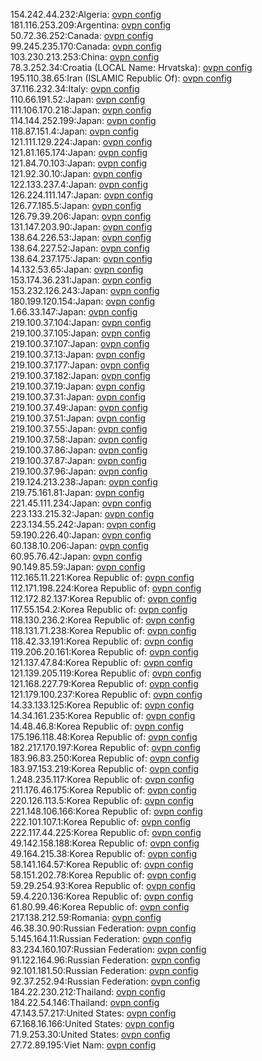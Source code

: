 154.242.44.232:Algeria: [ovpn config](vpn/154_242_44_232.ovpn)  
181.116.253.209:Argentina: [ovpn config](vpn/181_116_253_209.ovpn)  
50.72.36.252:Canada: [ovpn config](vpn/50_72_36_252.ovpn)  
99.245.235.170:Canada: [ovpn config](vpn/99_245_235_170.ovpn)  
103.230.213.253:China: [ovpn config](vpn/103_230_213_253.ovpn)  
78.3.252.34:Croatia (LOCAL Name: Hrvatska): [ovpn config](vpn/78_3_252_34.ovpn)  
195.110.38.65:Iran (ISLAMIC Republic Of): [ovpn config](vpn/195_110_38_65.ovpn)  
37.116.232.34:Italy: [ovpn config](vpn/37_116_232_34.ovpn)  
110.66.191.52:Japan: [ovpn config](vpn/110_66_191_52.ovpn)  
111.106.170.218:Japan: [ovpn config](vpn/111_106_170_218.ovpn)  
114.144.252.199:Japan: [ovpn config](vpn/114_144_252_199.ovpn)  
118.87.151.4:Japan: [ovpn config](vpn/118_87_151_4.ovpn)  
121.111.129.224:Japan: [ovpn config](vpn/121_111_129_224.ovpn)  
121.81.165.174:Japan: [ovpn config](vpn/121_81_165_174.ovpn)  
121.84.70.103:Japan: [ovpn config](vpn/121_84_70_103.ovpn)  
121.92.30.10:Japan: [ovpn config](vpn/121_92_30_10.ovpn)  
122.133.237.4:Japan: [ovpn config](vpn/122_133_237_4.ovpn)  
126.224.111.147:Japan: [ovpn config](vpn/126_224_111_147.ovpn)  
126.77.185.5:Japan: [ovpn config](vpn/126_77_185_5.ovpn)  
126.79.39.206:Japan: [ovpn config](vpn/126_79_39_206.ovpn)  
131.147.203.90:Japan: [ovpn config](vpn/131_147_203_90.ovpn)  
138.64.226.53:Japan: [ovpn config](vpn/138_64_226_53.ovpn)  
138.64.227.52:Japan: [ovpn config](vpn/138_64_227_52.ovpn)  
138.64.237.175:Japan: [ovpn config](vpn/138_64_237_175.ovpn)  
14.132.53.65:Japan: [ovpn config](vpn/14_132_53_65.ovpn)  
153.174.36.231:Japan: [ovpn config](vpn/153_174_36_231.ovpn)  
153.232.126.243:Japan: [ovpn config](vpn/153_232_126_243.ovpn)  
180.199.120.154:Japan: [ovpn config](vpn/180_199_120_154.ovpn)  
1.66.33.147:Japan: [ovpn config](vpn/1_66_33_147.ovpn)  
219.100.37.104:Japan: [ovpn config](vpn/219_100_37_104.ovpn)  
219.100.37.105:Japan: [ovpn config](vpn/219_100_37_105.ovpn)  
219.100.37.107:Japan: [ovpn config](vpn/219_100_37_107.ovpn)  
219.100.37.13:Japan: [ovpn config](vpn/219_100_37_13.ovpn)  
219.100.37.177:Japan: [ovpn config](vpn/219_100_37_177.ovpn)  
219.100.37.182:Japan: [ovpn config](vpn/219_100_37_182.ovpn)  
219.100.37.19:Japan: [ovpn config](vpn/219_100_37_19.ovpn)  
219.100.37.31:Japan: [ovpn config](vpn/219_100_37_31.ovpn)  
219.100.37.49:Japan: [ovpn config](vpn/219_100_37_49.ovpn)  
219.100.37.51:Japan: [ovpn config](vpn/219_100_37_51.ovpn)  
219.100.37.55:Japan: [ovpn config](vpn/219_100_37_55.ovpn)  
219.100.37.58:Japan: [ovpn config](vpn/219_100_37_58.ovpn)  
219.100.37.86:Japan: [ovpn config](vpn/219_100_37_86.ovpn)  
219.100.37.87:Japan: [ovpn config](vpn/219_100_37_87.ovpn)  
219.100.37.96:Japan: [ovpn config](vpn/219_100_37_96.ovpn)  
219.124.213.238:Japan: [ovpn config](vpn/219_124_213_238.ovpn)  
219.75.161.81:Japan: [ovpn config](vpn/219_75_161_81.ovpn)  
221.45.111.234:Japan: [ovpn config](vpn/221_45_111_234.ovpn)  
223.133.215.32:Japan: [ovpn config](vpn/223_133_215_32.ovpn)  
223.134.55.242:Japan: [ovpn config](vpn/223_134_55_242.ovpn)  
59.190.226.40:Japan: [ovpn config](vpn/59_190_226_40.ovpn)  
60.138.10.206:Japan: [ovpn config](vpn/60_138_10_206.ovpn)  
60.95.76.42:Japan: [ovpn config](vpn/60_95_76_42.ovpn)  
90.149.85.59:Japan: [ovpn config](vpn/90_149_85_59.ovpn)  
112.165.11.221:Korea Republic of: [ovpn config](vpn/112_165_11_221.ovpn)  
112.171.198.224:Korea Republic of: [ovpn config](vpn/112_171_198_224.ovpn)  
112.172.82.137:Korea Republic of: [ovpn config](vpn/112_172_82_137.ovpn)  
117.55.154.2:Korea Republic of: [ovpn config](vpn/117_55_154_2.ovpn)  
118.130.236.2:Korea Republic of: [ovpn config](vpn/118_130_236_2.ovpn)  
118.131.71.238:Korea Republic of: [ovpn config](vpn/118_131_71_238.ovpn)  
118.42.33.191:Korea Republic of: [ovpn config](vpn/118_42_33_191.ovpn)  
119.206.20.161:Korea Republic of: [ovpn config](vpn/119_206_20_161.ovpn)  
121.137.47.84:Korea Republic of: [ovpn config](vpn/121_137_47_84.ovpn)  
121.139.205.119:Korea Republic of: [ovpn config](vpn/121_139_205_119.ovpn)  
121.168.227.79:Korea Republic of: [ovpn config](vpn/121_168_227_79.ovpn)  
121.179.100.237:Korea Republic of: [ovpn config](vpn/121_179_100_237.ovpn)  
14.33.133.125:Korea Republic of: [ovpn config](vpn/14_33_133_125.ovpn)  
14.34.161.235:Korea Republic of: [ovpn config](vpn/14_34_161_235.ovpn)  
14.48.46.8:Korea Republic of: [ovpn config](vpn/14_48_46_8.ovpn)  
175.196.118.48:Korea Republic of: [ovpn config](vpn/175_196_118_48.ovpn)  
182.217.170.197:Korea Republic of: [ovpn config](vpn/182_217_170_197.ovpn)  
183.96.83.250:Korea Republic of: [ovpn config](vpn/183_96_83_250.ovpn)  
183.97.153.219:Korea Republic of: [ovpn config](vpn/183_97_153_219.ovpn)  
1.248.235.117:Korea Republic of: [ovpn config](vpn/1_248_235_117.ovpn)  
211.176.46.175:Korea Republic of: [ovpn config](vpn/211_176_46_175.ovpn)  
220.126.113.5:Korea Republic of: [ovpn config](vpn/220_126_113_5.ovpn)  
221.148.106.166:Korea Republic of: [ovpn config](vpn/221_148_106_166.ovpn)  
222.101.107.1:Korea Republic of: [ovpn config](vpn/222_101_107_1.ovpn)  
222.117.44.225:Korea Republic of: [ovpn config](vpn/222_117_44_225.ovpn)  
49.142.158.188:Korea Republic of: [ovpn config](vpn/49_142_158_188.ovpn)  
49.164.215.38:Korea Republic of: [ovpn config](vpn/49_164_215_38.ovpn)  
58.141.164.57:Korea Republic of: [ovpn config](vpn/58_141_164_57.ovpn)  
58.151.202.78:Korea Republic of: [ovpn config](vpn/58_151_202_78.ovpn)  
59.29.254.93:Korea Republic of: [ovpn config](vpn/59_29_254_93.ovpn)  
59.4.220.136:Korea Republic of: [ovpn config](vpn/59_4_220_136.ovpn)  
61.80.99.46:Korea Republic of: [ovpn config](vpn/61_80_99_46.ovpn)  
217.138.212.59:Romania: [ovpn config](vpn/217_138_212_59.ovpn)  
46.38.30.90:Russian Federation: [ovpn config](vpn/46_38_30_90.ovpn)  
5.145.164.11:Russian Federation: [ovpn config](vpn/5_145_164_11.ovpn)  
83.234.160.107:Russian Federation: [ovpn config](vpn/83_234_160_107.ovpn)  
91.122.164.96:Russian Federation: [ovpn config](vpn/91_122_164_96.ovpn)  
92.101.181.50:Russian Federation: [ovpn config](vpn/92_101_181_50.ovpn)  
92.37.252.94:Russian Federation: [ovpn config](vpn/92_37_252_94.ovpn)  
184.22.230.212:Thailand: [ovpn config](vpn/184_22_230_212.ovpn)  
184.22.54.146:Thailand: [ovpn config](vpn/184_22_54_146.ovpn)  
47.143.57.217:United States: [ovpn config](vpn/47_143_57_217.ovpn)  
67.168.16.166:United States: [ovpn config](vpn/67_168_16_166.ovpn)  
71.9.253.30:United States: [ovpn config](vpn/71_9_253_30.ovpn)  
27.72.89.195:Viet Nam: [ovpn config](vpn/27_72_89_195.ovpn)  
